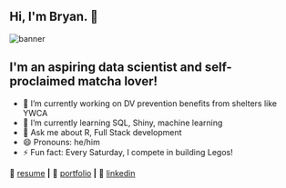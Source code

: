 ## Hi, I'm Bryan. 👋

![banner](https://github.com/user-attachments/assets/f89338f7-23d5-4246-b84c-bc32eb340226)

##   I'm an aspiring data scientist and self-proclaimed matcha lover!

- 🔭 I’m currently working on DV prevention benefits from shelters like YWCA 
- 🌱 I’m currently learning SQL, Shiny, machine learning
- 💬 Ask me about R, Full Stack development
- 😄 Pronouns: he/him
- ⚡ Fun fact: Every Saturday, I compete in building Legos!

📃 [resume][resume] **|** 
🏡 [portfolio][portfolio] **|** 
👔 [linkedin][linkedin]

[resume]: https://github.com/bzamoram/bzamoram/blob/main/Bryans_Resume_Master.pdf
[portfolio]: https://bzamoram.github.io
[linkedin]: https://www.linkedin.com/in/bzamoram/
